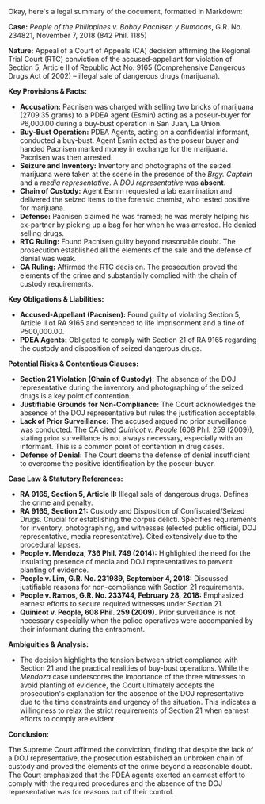 Okay, here's a legal summary of the document, formatted in Markdown:

**Case:** *People of the Philippines v. Bobby Pacnisen y Bumacas*, G.R. No. 234821, November 7, 2018 (842 Phil. 1185)

**Nature:** Appeal of a Court of Appeals (CA) decision affirming the Regional Trial Court (RTC) conviction of the accused-appellant for violation of Section 5, Article II of Republic Act No. 9165 (Comprehensive Dangerous Drugs Act of 2002) – illegal sale of dangerous drugs (marijuana).

**Key Provisions & Facts:**

*   **Accusation:** Pacnisen was charged with selling two bricks of marijuana (2709.35 grams) to a PDEA agent (Esmin) acting as a poseur-buyer for P6,000.00 during a buy-bust operation in San Juan, La Union.
*   **Buy-Bust Operation:** PDEA Agents, acting on a confidential informant, conducted a buy-bust. Agent Esmin acted as the poseur buyer and handed Pacnisen marked money in exchange for the marijuana.  Pacnisen was then arrested.
*   **Seizure and Inventory:** Inventory and photographs of the seized marijuana were taken at the scene in the presence of the *Brgy. Captain* and a *media representative*. A *DOJ representative* was **absent**.
*   **Chain of Custody:** Agent Esmin requested a lab examination and delivered the seized items to the forensic chemist, who tested positive for marijuana.
*   **Defense:** Pacnisen claimed he was framed; he was merely helping his ex-partner by picking up a bag for her when he was arrested. He denied selling drugs.
*   **RTC Ruling:** Found Pacnisen guilty beyond reasonable doubt. The prosecution established all the elements of the sale and the defense of denial was weak.
*   **CA Ruling:** Affirmed the RTC decision. The prosecution proved the elements of the crime and substantially complied with the chain of custody requirements.

**Key Obligations & Liabilities:**

*   **Accused-Appellant (Pacnisen):** Found guilty of violating Section 5, Article II of RA 9165 and sentenced to life imprisonment and a fine of P500,000.00.
*   **PDEA Agents:** Obligated to comply with Section 21 of RA 9165 regarding the custody and disposition of seized dangerous drugs.

**Potential Risks & Contentious Clauses:**

*   **Section 21 Violation (Chain of Custody):** The absence of the DOJ representative during the inventory and photographing of the seized drugs is a key point of contention.
*   **Justifiable Grounds for Non-Compliance:** The Court acknowledges the absence of the DOJ representative but rules the justification acceptable.
*   **Lack of Prior Surveillance:** The accused argued no prior surveillance was conducted. The CA cited *Quinicot v. People* (608 Phil. 259 (2009)), stating prior surveillance is not always necessary, especially with an informant. This is a common point of contention in drug cases.
*   **Defense of Denial:** The Court deems the defense of denial insufficient to overcome the positive identification by the poseur-buyer.

**Case Law & Statutory References:**

*   **RA 9165, Section 5, Article II:** Illegal sale of dangerous drugs. Defines the crime and penalty.
*   **RA 9165, Section 21:** Custody and Disposition of Confiscated/Seized Drugs.  Crucial for establishing the corpus delicti.  Specifies requirements for inventory, photographing, and witnesses (elected public official, DOJ representative, media representative).  Cited extensively due to the procedural lapses.
*   **People v. Mendoza, 736 Phil. 749 (2014):** Highlighted the need for the insulating presence of media and DOJ representatives to prevent planting of evidence.
*   **People v. Lim, G.R. No. 231989, September 4, 2018:** Discussed justifiable reasons for non-compliance with Section 21 requirements.
*   **People v. Ramos, G.R. No. 233744, February 28, 2018:** Emphasized earnest efforts to secure required witnesses under Section 21.
*   **Quinicot v. People, 608 Phil. 259 (2009).** Prior surveillance is not necessary especially when the police operatives were accompanied by their informant during the entrapment.

**Ambiguities & Analysis:**

*   The decision highlights the tension between strict compliance with Section 21 and the practical realities of buy-bust operations. While the *Mendoza* case underscores the importance of the three witnesses to avoid planting of evidence, the Court ultimately accepts the prosecution's explanation for the absence of the DOJ representative due to the time constraints and urgency of the situation. This indicates a willingness to relax the strict requirements of Section 21 when earnest efforts to comply are evident.

**Conclusion:**

The Supreme Court affirmed the conviction, finding that despite the lack of a DOJ representative, the prosecution established an unbroken chain of custody and proved the elements of the crime beyond a reasonable doubt.  The Court emphasized that the PDEA agents exerted an earnest effort to comply with the required procedures and the absence of the DOJ representative was for reasons out of their control.

